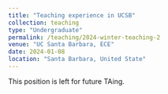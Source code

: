 ```yaml
---
title: "Teaching experience in UCSB"
collection: teaching
type: "Undergraduate"
permalink: /teaching/2024-winter-teaching-2
venue: "UC Santa Barbara, ECE"
date: 2024-01-08
location: "Santa Barbara, United State"
---
```


This position is left for future TAing.
